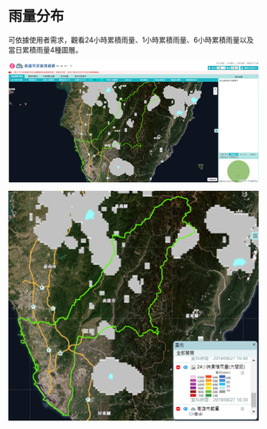 # 雨量分布

可依據使用者需求，觀看24小時累積雨量、1小時累積雨量、6小時累積雨量以及當日累積雨量4種圖層。

![1568254807635](../assets/1568254807635.png)

![1568254810912](../assets/1568254810912.png)